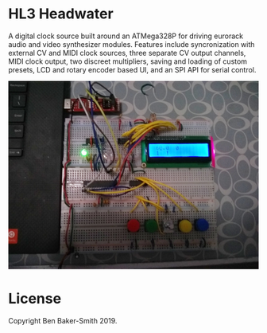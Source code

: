# HL3 Headwater

A digital clock source built around an ATMega328P for driving eurorack audio and
video synthesizer modules. Features include syncronization with external CV and
MIDI clock sources, three separate CV output channels, MIDI clock output, two
discreet multipliers, saving and loading of custom presets, LCD and rotary
encoder based UI, and an SPI API for serial control.

![HL3 Headwater breadboard](/images/hl3-headwater-breadboard.jpg)

# License

Copyright Ben Baker-Smith 2019.
